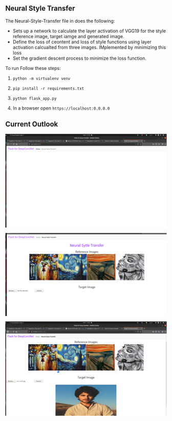 ## Neural Style Transfer

The Neural-Style-Transfer file in does the following:
- Sets up a network to calculate the layer activation of VGG19 for the style reference image, target iamge and generated image.
- Define the loss of ceontent and loss of style functions using layer activation calcualted from three images. IMplemented by minimizing this loss
- Set the gradient descent process to minimize the loss function.


To run Follow these steps:

1. `python -m virtualenv venv`
2. `pip install -r requirements.txt`
3. `python flask_app.py`

4. In a browser open `https://localhost:0.0.0.0`


## Current Outlook


![1](../assets/1-home.png)

![2](../assets/2-NST.png)


![3](../assets/3-Style-Transfer-Image-Select.png)


